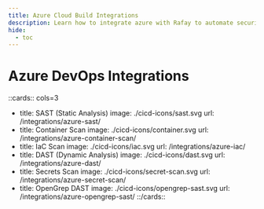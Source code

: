 ```yaml
---
title: Azure Cloud Build Integrations
description: Learn how to integrate azure with Rafay to automate security testing and deployment of your applications.
hide:
  - toc
---
```


<style>
.nt-card .nt-card-image{
  color: #005BFF;
}

.nt-card-title {
    text-align: -webkit-center;
}
</style>

# Azure DevOps Integrations

::cards:: cols=3

- title: SAST (Static Analysis)
  image: ./cicd-icons/sast.svg
  url: /integrations/azure-sast/
- title: Container Scan
  image: ./cicd-icons/container.svg
  url: /integrations/azure-container-scan/
- title: IaC Scan
  image: ./cicd-icons/iac.svg
  url: /integrations/azure-iac/
- title: DAST (Dynamic Analysis)
  image: ./cicd-icons/dast.svg
  url: /integrations/azure-dast/
- title: Secrets Scan
  image: ./cicd-icons/secret-scan.svg
  url: /integrations/azure-secret-scan/
- title: OpenGrep DAST
  image: ./cicd-icons/opengrep-sast.svg
  url: /integrations/azure-opengrep-sast/
::/cards::
